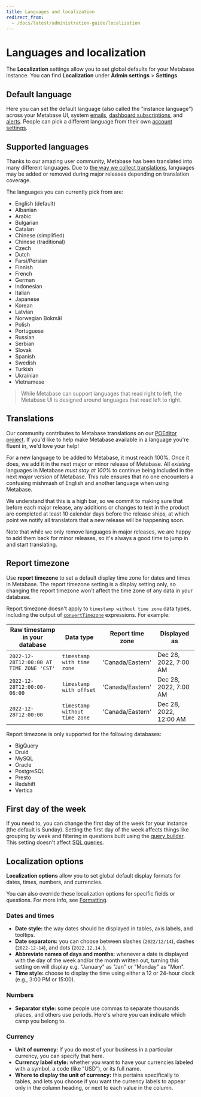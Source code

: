 ```yaml
---
title: Languages and localization
redirect_from:
  - /docs/latest/administration-guide/localization
---
```


# Languages and localization

The **Localization** settings allow you to set global defaults for your Metabase instance. You can find **Localization** under **Admin settings** > **Settings**.

## Default language

Here you can set the default language (also called the "instance language") across your Metabase UI, system [emails](./email.md), [dashboard subscriptions](../dashboards/subscriptions.md), and [alerts](../questions/sharing/alerts.md). People can pick a different language from their own [account settings](../people-and-groups/account-settings.md).

## Supported languages

Thanks to our amazing user community, Metabase has been translated into many different languages. Due to [the way we collect translations](#translations), languages may be added or removed during major releases depending on translation coverage.

The languages you can currently pick from are:

- English (default)
- Albanian
- Arabic
- Bulgarian
- Catalan
- Chinese (simplified)
- Chinese (traditional)
- Czech
- Dutch
- Farsi/Persian
- Finnish
- French
- German
- Indonesian
- Italian
- Japanese
- Korean
- Latvian
- Norwegian Bokmål
- Polish
- Portuguese
- Russian
- Serbian
- Slovak
- Spanish
- Swedish
- Turkish
- Ukrainian
- Vietnamese

> While Metabase can support languages that read right to left, the Metabase UI is designed around languages that read left to right.

## Translations

Our community contributes to Metabase translations on our [POEditor project](https://poeditor.com/join/project/ynjQmwSsGh). If you'd like to help make Metabase available in a language you're fluent in, we'd love your help!

For a new language to be added to Metabase, it must reach 100%. Once it does, we add it in the next major or minor release of Metabase. All _existing_ languages in Metabase _must stay at 100%_ to continue being included in the next _major_ version of Metabase. This rule ensures that no one encounters a confusing mishmash of English and another language when using Metabase.

We understand that this is a high bar, so we commit to making sure that before each major release, any additions or changes to text in the product are completed at least 10 calendar days before the release ships, at which point we notify all translators that a new release will be happening soon.

Note that while we only remove languages in major releases, we are happy to add them back for minor releases, so it's always a good time to jump in and start translating.

## Report timezone

Use **report timezone** to set a default display time zone for dates and times in Metabase. The report timezone setting is a display setting only, so changing the report timezone won't affect the time zone of any data in your database.

Report timezone doesn't apply to `timestamp without time zone` data types, including the output of [`convertTimezone`](../questions/query-builder/expressions/converttimezone.md) expressions. For example:

| Raw timestamp in your database           | Data type                     | Report time zone | Displayed as           |
| ---------------------------------------- | ----------------------------- | ---------------- | ---------------------- |
| `2022-12-28T12:00:00 AT TIME ZONE 'CST'` | `timestamp with time zone`    | 'Canada/Eastern' | Dec 28, 2022, 7:00 AM  |
| `2022-12-28T12:00:00-06:00`              | `timestamp with offset`       | 'Canada/Eastern' | Dec 28, 2022, 7:00 AM  |
| `2022-12-28T12:00:00`                    | `timestamp without time zone` | 'Canada/Eastern' | Dec 28, 2022, 12:00 AM |

Report timezone is only supported for the following databases:
   - BigQuery
   - Druid
   - MySQL
   - Oracle
   - PostgreSQL
   - Presto
   - Redshift
   - Vertica

## First day of the week

If you need to, you can change the first day of the week for your instance (the default is Sunday). Setting the first day of the week affects things like grouping by week and filtering in questions built using the [query builder](../questions/query-builder/introduction.md). This setting doesn't affect [SQL queries](../questions/native-editor/writing-sql.md).

## Localization options

**Localization options** allow you to set global default display formats for dates, times, numbers, and currencies.

You can also override these localization options for specific fields or questions. For more info, see [Formatting](../data-modeling/formatting.md).

### Dates and times

- **Date style:** the way dates should be displayed in tables, axis labels, and tooltips.
- **Date separators:** you can choose between slashes (`2022/12/14`), dashes (`2022-12-14`), and dots (`2022.12.14.`).
- **Abbreviate names of days and months:** whenever a date is displayed with the day of the week and/or the month written out, turning this setting on will display e.g. "January" as "Jan" or "Monday" as "Mon".
- **Time style:** choose to display the time using either a 12 or 24-hour clock (e.g., 3:00 PM or 15:00).

### Numbers

- **Separator style:** some people use commas to separate thousands places, and others use periods. Here's where you can indicate which camp you belong to.

### Currency

- **Unit of currency:** if you do most of your business in a particular currency, you can specify that here.
- **Currency label style:** whether you want to have your currencies labeled with a symbol, a code (like "USD"), or its full name.
- **Where to display the unit of currency:** this pertains specifically to tables, and lets you choose if you want the currency labels to appear only in the column heading, or next to each value in the column.
